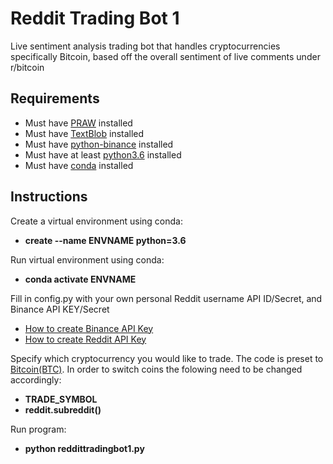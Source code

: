 # Reddit Trading Bot 1

Live sentiment analysis trading bot that handles cryptocurrencies specifically
Bitcoin, based off the overall sentiment of live comments under r/bitcoin

## Requirements
- Must have [PRAW](https://praw.readthedocs.io/en/latest/) installed
- Must have [TextBlob](https://textblob.readthedocs.io/en/dev/) installed
- Must have [python-binance](https://python-binance.readthedocs.io/en/latest/) installed
- Must have at least [python3.6](https://www.python.org/downloads/) installed 
- Must have [conda](https://conda.io/projects/conda/en/latest/user-guide/install/windows.html) installed 

## Instructions
Create a virtual environment using conda:
- **create --name ENVNAME python=3.6**

Run virtual environment using conda:
- **conda activate ENVNAME**

Fill in config.py with your own personal Reddit username API ID/Secret, and Binance API KEY/Secret
- [How to create Binance API Key](https://www.binance.com/en/support/faq/360002502072)
- [How to create Reddit API Key](https://github.com/reddit-archive/reddit/wiki/OAuth2)

Specify which cryptocurrency you would like to trade. The code is preset to [Bitcoin(BTC)](https://bitcoin.org/en/). In order to switch coins the folowing need to be changed accordingly:
- **TRADE_SYMBOL**
- **reddit.subreddit()**

Run program:
- **python reddittradingbot1.py**







